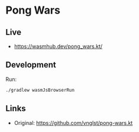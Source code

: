 # Pong Wars

## Live
- https://wasmhub.dev/pong_wars.kt/

## Development

Run:

```sh
./gradlew wasmJsBrowserRun
```

## Links

- Original: https://github.com/vnglst/pong-wars.kt
